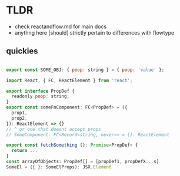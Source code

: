 # TLDR

- check reactandflow.md for main docs
- anythng here [should] strictly pertain to differences with flowtype

## quickies

```js

export const SOME_OBJ: { poop: string } = { poop: 'value' };

import React, { FC, ReactElement } from 'react';

export interface PropDef {
  readonly poop: string;
}
export const someFnComponent: FC<PropDef> = ({
  prop1,
  prop2,
}): ReactElement => {}
// ^ or one that doesnt accept props
// SomeComponent: FC<Record<string, never>> = (): ReactElement

export const fetchSomething (): Promise<PropDef> {
  return ...
}
const arrayOfObjects: PropDef[] = [propDef1, propDefX...s]
SomeEl = ({ }: SomeElProps): JSX.Element
```
